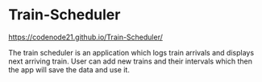 # Train-Scheduler

 https://codenode21.github.io/Train-Scheduler/

The train scheduler is an application which logs train arrivals and displays next arriving train. 
User can add new trains and their intervals which then the app will save the data and use it.


